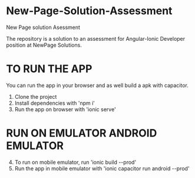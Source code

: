 # New-Page-Solution-Assessment
New Page solution Asessment 

The repository is a solution to an assessment for Angular-Ionic Developer position at NewPage Solutions.


# TO RUN THE APP

You can run the app in your browser and as well build a apk with capacitor.
1. Clone the project
2. Install dependencies with 'npm i'
3. Run the app on browser with 'ionic serve'

# RUN ON EMULATOR ANDROID EMULATOR
4. To run on mobile emulator, run 'ionic build --prod'
5. Run the app in mobile emulator with 'ionic capacitor run android --prod'




